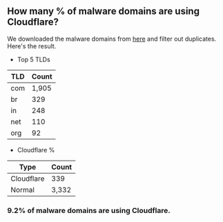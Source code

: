 ## How many % of malware domains are using Cloudflare?


We downloaded the malware domains from [here](https://urlhaus.abuse.ch) and filter out duplicates.
Here's the result.


[//]: # (start replacement)


- Top 5 TLDs

| TLD | Count |
| --- | --- |
| com | 1,905 |
| br | 329 |
| in | 248 |
| net | 110 |
| org | 92 |


- Cloudflare %

| Type | Count |
| --- | --- |
| Cloudflare | 339 |
| Normal | 3,332 |


### 9.2% of malware domains are using Cloudflare.